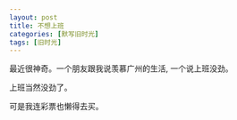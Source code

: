```yaml
---
layout: post
title: 不想上班
categories: [默写旧时光]
tags: [旧时光]
---
```


最近很神奇。一个朋友跟我说羡慕广州的生活, 一个说上班没劲。

上班当然没劲了。

可是我连彩票也懒得去买。